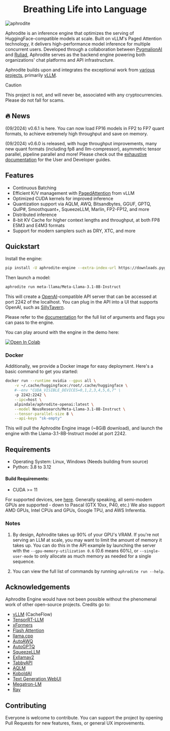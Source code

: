 <h1 align="center">
Breathing Life into Language
</h1>


![aphrodite](https://raw.githubusercontent.com/PygmalionAI/aphrodite-engine/main/assets/aphrodite.png)

Aphrodite is an inference engine that optimizes the serving of HuggingFace-compatible models at scale. Built on vLLM's Paged Attention technology, it delivers high-performance model inference for multiple concurrent users. Developed through a collaboration between [PygmalionAI](https://pygmalion.chat) and [Ruliad](https://ruliad.co), Aphrodite serves as the backend engine powering both organizations' chat platforms and API infrastructure.

Aphrodite builds upon and integrates the exceptional work from [various projects](#acknowledgements), primarily [vLLM](https://vllm.ai).

> [!CAUTION]
> This project is not, and will never be, associated with any cryptocurrencies. Please do not fall for scams.


## 🔥 News
(09/2024) v0.6.1 is here. You can now load FP16 models in FP2 to FP7 quant formats, to achieve extremely high throughput and save on memory.

(09/2024) v0.6.0 is released, with huge throughput improvements, many new quant formats (including fp8 and llm-compressor), asymmetric tensor parallel, pipeline parallel and more! Please check out the [exhaustive documentation](https://aphrodite.pygmalion.chat) for the User and Developer guides.

## Features

- Continuous Batching
- Efficient K/V management with [PagedAttention](https://vllm.ai) from vLLM
- Optimized CUDA kernels for improved inference
- Quantization support via AQLM, AWQ, Bitsandbytes, GGUF, GPTQ, QuIP#, Smoothquant+, SqueezeLLM, Marlin, FP2-FP12, and more
- Distributed inference
- 8-bit KV Cache for higher context lengths and throughput, at both FP8 E5M3 and E4M3 formats
- Support for modern samplers such as DRY, XTC, and more


## Quickstart

Install the engine:
```sh
pip install -U aphrodite-engine --extra-index-url https://downloads.pygmalion.chat/whl
```

Then launch a model:

```sh
aphrodite run meta-llama/Meta-Llama-3.1-8B-Instruct
```

This will create a [OpenAI](https://platform.openai.com/docs/api-reference/)-compatible API server that can be accessed at port 2242 of the localhost. You can plug in the API into a UI that supports OpenAI, such as [SillyTavern](https://github.com/SillyTavern/SillyTavern).

Please refer to the [documentation](https://aphrodite.pygmalion.chat) for the full list of arguments and flags you can pass to the engine.

You can play around with the engine in the demo here:

[![Open In Colab](https://colab.research.google.com/assets/colab-badge.svg)](https://colab.research.google.com/github/AlpinDale/misc-scripts/blob/main/Aphrodite.ipynb)

### Docker

Additionally, we provide a Docker image for easy deployment. Here's a basic command to get you started:

```sh
docker run --runtime nvidia --gpus all \
    -v ~/.cache/huggingface:/root/.cache/huggingface \
    #--env "CUDA_VISIBLE_DEVICES=0,1,2,3,4,5,6,7" \
    -p 2242:2242 \
    --ipc=host \
    alpindale/aphrodite-openai:latest \
    --model NousResearch/Meta-Llama-3.1-8B-Instruct \
    --tensor-parallel-size 8 \
    --api-keys "sk-empty"
```

This will pull the Aphrodite Engine image (~8GiB download), and launch the engine with the Llama-3.1-8B-Instruct model at port 2242.

## Requirements

- Operating System: Linux, Windows (Needs building from source)
- Python: 3.8 to 3.12

#### Build Requirements:
- CUDA >= 11

For supported devices, see [here](https://aphrodite.pygmalion.chat/pages/quantization/support-matrix.html). Generally speaking, all semi-modern GPUs are supported - down to Pascal (GTX 10xx, P40, etc.) We also support AMD GPUs, Intel CPUs and GPUs, Google TPU, and AWS Inferentia.




### Notes

1. By design, Aphrodite takes up 90% of your GPU's VRAM. If you're not serving an LLM at scale, you may want to limit the amount of memory it takes up. You can do this in the API example by launching the server with the `--gpu-memory-utilization 0.6` (0.6 means 60%), or `--single-user-mode` to only allocate as much memory as needed for a single sequence.

2. You can view the full list of commands by running `aphrodite run --help`.

## Acknowledgements
Aphrodite Engine would have not been possible without the phenomenal work of other open-source projects. Credits go to:
- [vLLM](https://github.com/vllm-project/vllm) (CacheFlow)
- [TensorRT-LLM](https://github.com/NVIDIA/TensorRT-LLM)
- [xFormers](https://github.com/facebookresearch/xformers)
- [Flash Attention](https://github.com/Dao-AILab/flash-attention)
- [llama.cpp](https://github.com/ggerganov/llama.cpp)
- [AutoAWQ](https://github.com/casper-hansen/AutoAWQ)
- [AutoGPTQ](https://github.com/PanQiWei/AutoGPTQ)
- [SqueezeLLM](https://github.com/SqueezeAILab/SqueezeLLM/)
- [Exllamav2](https://github.com/turboderp/exllamav2)
- [TabbyAPI](https://github.com/theroyallab/tabbyAPI)
- [AQLM](https://github.com/Vahe1994/AQLM)
- [KoboldAI](https://github.com/henk717/KoboldAI)
- [Text Generation WebUI](https://github.com/oobabooga/text-generation-webui)
- [Megatron-LM](https://github.com/NVIDIA/Megatron-LM)
- [Ray](https://github.com/ray-project/ray)

## Contributing
Everyone is welcome to contribute. You can support the project by opening Pull Requests for new features, fixes, or general UX improvements.
